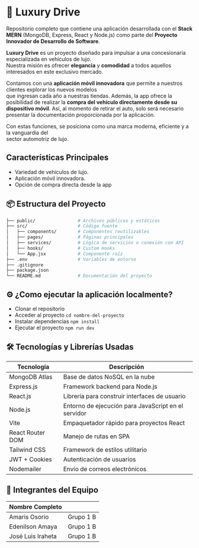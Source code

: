  # 🚗 Luxury Drive

Repositorio completo que contiene una aplicación desarrollada con el **Stack MERN** (MongoDB, Express, React y Node.js)
como parte del **Proyecto Innovador de Desarrollo de Software**.

**Luxury Drive** es un proyecto diseñado para impulsar a una concesionaria especializada en vehículos de lujo.  
Nuestra misión es ofrecer **elegancia** y **comodidad** a todos aquellos interesados en este exclusivo mercado.

Contamos con una **aplicación móvil innovadora** que permite a nuestros clientes explorar los nuevos modelos  
que ingresan cada año a nuestras tiendas. Además, la app ofrece la posibilidad de realizar la 
**compra del vehículo directamente desde su dispositivo móvil**.  Así, al momento 
de retirar el auto, 
solo será necesario presentar la documentación proporcionada por la aplicación.

Con estas funciones, se posiciona como una marca moderna, eficiente y a la vanguardia del  
sector automotriz de lujo.


## Características Principales
- Variedad de vehículos de lujo.
- Aplicación móvil innovadora.
- Opción de compra directa desde la app

## 📦 Estructura del Proyecto

```bash
├── public/                # Archivos públicos y estáticos
├── src/                   # Código fuente
│   ├── components/        # Componentes reutilizables
│   ├── pages/             # Páginas principales
│   ├── services/          # Lógica de servicios o conexión con API
│   ├── hooks/             # Custom Hooks
│   └── App.jsx            # Componente raíz
├── .env                   # Variables de entorno
├── .gitignore
├── package.json
└── README.md              # Documentación del proyecto
```

## ⚙ ¿Como ejecutar la aplicación localmente?

 - Clonar el repositorio
 - Acceder al proyecto
   `cd nombre-del-proyecto`
 - Instalar dependencias
   `npm install`
 - Ejecutar el proyecto
  `npm run dev`

## 🛠️ Tecnologías y Librerías Usadas

| Tecnología        | Descripción                                      |
|-------------------|--------------------------------------------------|
| MongoDB Atlas     | Base de datos NoSQL en la nube                   |
| Express.js        | Framework backend para Node.js                   |
| React.js          | Librería para construir interfaces de usuario    |
| Node.js           | Entorno de ejecución para JavaScript en el servidor |
| Vite              | Empaquetador rápido para proyectos React         |
| React Router DOM  | Manejo de rutas en SPA                           |
| Tailwind CSS      | Framework de estilos utilitario                  |
| JWT + Cookies     | Autenticación de usuarios                        |
| Nodemailer        | Envío de correos electrónicos                    |





## 👥 Integrantes del Equipo

| Nombre Completo       |                            |
|-----------------------|----------------------------|
| Amaris Osorio         |          Grupo 1 B         |
| Edenilson Amaya       |          Grupo 1 B         |
| José Luis Iraheta     |          Grupo 1 B         |

